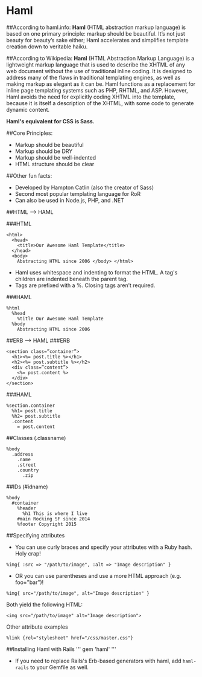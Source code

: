 # Haml

##According to haml.info: 
**Haml** (HTML abstraction markup language) is based on one primary principle: markup should be beautiful. It’s not just beauty for beauty’s sake either; Haml accelerates and simplifies template creation down to veritable haiku.

##According to Wikipedia:
**Haml** (HTML Abstraction Markup Language) is a lightweight markup language that is used to describe the XHTML of any web document without the use of traditional inline coding. It is designed to address many of the flaws in traditional templating engines, as well as making markup as elegant as it can be. Haml functions as a replacement for inline page templating systems such as PHP, RHTML, and ASP. However, Haml avoids the need for explicitly coding XHTML into the template, because it is itself a description of the XHTML, with some code to generate dynamic content.

**Haml's equivalent for CSS is Sass.**


##Core Principles:
* Markup should be beautiful
* Markup should be DRY
* Markup should be well-indented
* HTML structure should be clear

##Other fun facts:
* Developed by Hampton Catlin (also the creator of Sass)
* Second most popular templating language for RoR
* Can also be used in Node.js, PHP, and .NET 


##HTML --> HAML

###HTML
```
<html> 
  <head> 
    <title>Our Awesome Haml Template</title> 
  </head> 
  <body> 
    Abstracting HTML since 2006 </body> </html> 
```

* Haml uses whitespace and indenting to format the HTML. A tag's children are indented beneath the parent tag.
* Tags are prefixed with a %. Closing tags aren’t required.


###HAML
```
%html 
  %head 
    %title Our Awesome Haml Template 
  %body 
    Abstracting HTML since 2006
```


##ERB --> HAML
###ERB
```
<section class=”container”>
  <h1><%= post.title %></h1>
  <h2><%= post.subtitle %></h2>
  <div class=”content”>
    <%= post.content %>
  </div>
</section>
```

###HAML
```
%section.container
  %h1= post.title
  %h2= post.subtitle
  .content
    = post.content
```

##Classes (.classname)
```
%body
  .address
    .name
    .street
    .country
      .zip
```

##IDs (#idname)
```
%body
  #container 
    %header
      %h1 This is where I live
    #main Rocking SF since 2014
    %footer Copyright 2015
```

##Specifying attributes
* You can use curly braces and specify your attributes with a Ruby hash. Holy crap!
```
%img{ :src => "/path/to/image", :alt => "Image description" }
```

* OR you can use parentheses and use a more HTML approach (e.g. foo="bar")!
```
%img{ src="/path/to/image", alt="Image description" }
```

Both yield the following HTML:
```
<img src="/path/to/image" alt="Image description">
```

Other attribute examples
```
%link {rel="stylesheet" href="/css/master.css"}
```

##Installing Haml with Rails
'''
gem 'haml'
'''

* If you need to replace Rails's Erb-based generators with haml, add `haml-rails` to your Gemfile as well.
